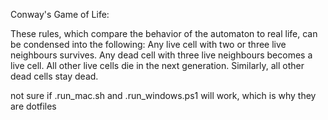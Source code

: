 
Conway's Game of Life:

These rules, which compare the behavior of the automaton to real life, can be condensed into the following: Any live cell with two or three live neighbours survives. Any dead cell with three live neighbours becomes a live cell. All other live cells die in the next generation. Similarly, all other dead cells stay dead.

not sure if .run_mac.sh and .run_windows.ps1 will work, which is why they are dotfiles

